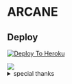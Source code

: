 # ARCANE

## Deploy

[![Deploy To Heroku](https://www.herokucdn.com/deploy/button.svg)](https://dashboard.heroku.com/new?button-url=https%3A%2F%2Fgithub.com%2FArcane120%2FArcaneOpBot&template=https%3A%2F%2Fgithub.com%2FArcane120%2FARCANE-HEROKU)




<img src="https://telegra.ph/file/c93fe3cca630875166788.jpg"/>

<details>

<summary> special thanks </summary>

<b>LEGEND X (@LEGENDX22) A CODER AND HELPER AND FRIEND</b>

<h1>#TEAMLEGEND</h1>

</details>
